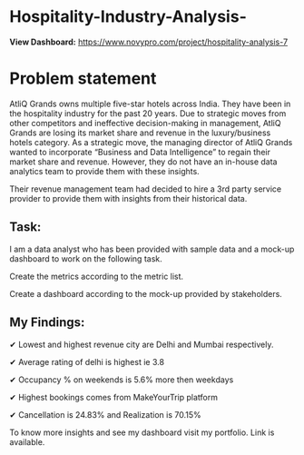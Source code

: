 # Hospitality-Industry-Analysis-

 **View Dashboard:** https://www.novypro.com/project/hospitality-analysis-7

# Problem statement

AtliQ Grands owns multiple five-star hotels across India. They have been in the hospitality industry for the past 20 years. Due to strategic moves from other competitors and ineffective decision-making in management, AtliQ Grands are losing its market share and revenue in the luxury/business hotels category. As a strategic move, the managing director of AtliQ Grands wanted to incorporate “Business and Data Intelligence” to regain their market share and revenue. However, they do not have an in-house data analytics team to provide them with these insights.

Their revenue management team had decided to hire a 3rd party service provider to provide them with insights from their historical data.

## Task:  

I am a data analyst who has been provided with sample data and a mock-up dashboard to work on the following task.

Create the metrics according to the metric list.

Create a dashboard according to the mock-up provided by stakeholders.

## My Findings:

✔ Lowest and highest revenue city are Delhi and Mumbai respectively.

✔ Average rating of delhi is highest ie 3.8

✔ Occupancy % on weekends is 5.6% more then weekdays

✔ Highest bookings comes from MakeYourTrip platform

✔ Cancellation is 24.83% and Realization is 70.15%

To know more insights and see my dashboard visit my portfolio. Link is available.

 
